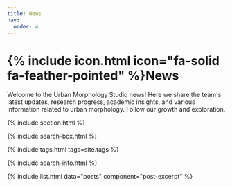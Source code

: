 ```yaml
---
title: News
nav:
  order: 4
---
```


# {% include icon.html icon="fa-solid fa-feather-pointed" %}News

Welcome to the Urban Morphology Studio news! Here we share the team's latest updates, research progress, academic insights, and various information related to urban morphology. Follow our growth and exploration.

{% include section.html %}

{% include search-box.html %}

{% include tags.html tags=site.tags %}

{% include search-info.html %}

{% include list.html data="posts" component="post-excerpt" %}
